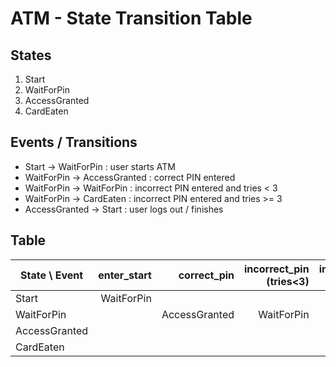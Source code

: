 # ATM - State Transition Table

## States
1. Start
2. WaitForPin
3. AccessGranted
4. CardEaten

## Events / Transitions
- Start -> WaitForPin : user starts ATM
- WaitForPin -> AccessGranted : correct PIN entered
- WaitForPin -> WaitForPin : incorrect PIN entered and tries < 3
- WaitForPin -> CardEaten : incorrect PIN entered and tries >= 3
- AccessGranted -> Start : user logs out / finishes

## Table
| State \ Event | enter_start | correct_pin | incorrect_pin (tries<3) | incorrect_pin (tries>=3) | logout |
| --- | ---: | ---: | ---: | ---: | ---: |
| Start | WaitForPin |  |  |  |  |
| WaitForPin |  | AccessGranted | WaitForPin | CardEaten |  |
| AccessGranted |  |  |  |  | Start |
| CardEaten |  |  |  |  |  |
